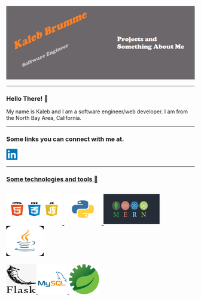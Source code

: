 ![](icons/banner.png)

<hr/>

<h3>Hello There! 👋</h3>
<p>
  My name is Kaleb and I am a software engineer/web developer. I am from the North Bay Area, California.
</p>

<hr/>

<h3>Some links you can connect with me at.</h3>
<a href="https://linkedin.com/in/kalebmbrumme"/><img height="30" src="icons/linkedin.png"/>



<hr/>

<h3>Some technologies and tools 🔧</h3>


<img src="icons/html_js_css.png" width="150px" height="80px"/> <img src="icons/python.png" width="100px" height="80px"/>
<img src="icons/mern.png" width="150px" height="80px"/>
<img src="icons/java.png" width="100px" height="80px"/>
---
<img src="icons/flask.png" width="80px" height="80px"/> <img src="icons/mysql.png" width="80px" height="80px"/>
<img src="icons/sts.png" width="80px" height="80px"/>

